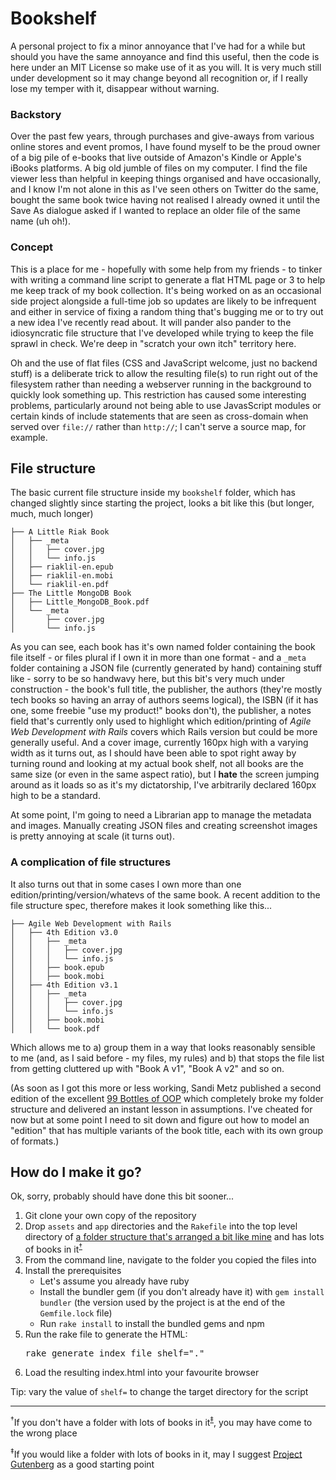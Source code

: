 # Bookshelf

A personal project to fix a minor annoyance that I've had for a while but should you have the same annoyance and find this useful, then the code is here under an MIT License so make use of it as you will. It is very much still under development so it may change beyond all recognition or, if I really lose my temper with it, disappear without warning.

### Backstory

Over the past few years, through purchases and give-aways from various online stores and event promos, I have found myself to be the proud owner of a big pile of e-books that live outside of Amazon's Kindle or Apple's iBooks platforms. A big old jumble of files on my computer. I find the file viewer less than helpful in keeping things organised and have occasionally, and I know I'm not alone in this as I've seen others on Twitter do the same, bought the same book twice having not realised I already owned it until the Save As dialogue asked if I wanted to replace an older file of the same name (uh oh!).

### Concept

This is a place for me - hopefully with some help from my friends - to tinker with writing a command line script to generate a flat HTML page or 3 to help me keep track of my book collection. It's being worked on as an occasional side project alongside a full-time job so updates are likely to be infrequent and either in service of fixing a random thing that's bugging me or to try out a new idea I've recently read about. It will pander also pander to the idiosyncratic file structure that I've developed while trying to keep the file sprawl in check. We're deep in "scratch your own itch" territory here.

Oh and the use of flat files (CSS and JavaScript welcome, just no backend stuff) is a deliberate trick to allow the resulting file(s) to run right out of the filesystem rather than needing a webserver running in the background to quickly look something up. This restriction has caused some interesting problems, particularly around not being able to use JavasScript modules or certain kinds of include statements that are seen as cross-domain when served over `file://` rather than `http://`; I can't serve a source map, for example.

## File structure

The basic current file structure inside my `bookshelf` folder, which has changed slightly since starting the project, looks a bit like this (but longer, much, much longer)

    ├── A Little Riak Book
    │   ├── _meta
    │   │   ├── cover.jpg
    │   │   └── info.js
    │   ├── riaklil-en.epub
    │   ├── riaklil-en.mobi
    │   └── riaklil-en.pdf
    ├── The Little MongoDB Book
    │   ├── Little_MongoDB_Book.pdf
    │   └── _meta
    │       ├── cover.jpg
    │       └── info.js

As you can see, each book has it's own named folder containing the book file itself - or files plural if I own it in more than one format - and a `_meta` folder containing a JSON file (currently generated by hand) containing stuff like - sorry to be so handwavy here, but this bit's very much under construction - the book's full title, the publisher, the authors (they're mostly tech books so having an array of authors seems logical), the ISBN (if it has one, some freebie "use my product!" books don't), the publisher, a notes field that's currently only used to highlight which edition/printing of *Agile Web Development with Rails* covers which Rails version but could be more generally useful. And a cover image, currently 160px high with a varying width as it turns out, as I should have been able to spot right away by turning round and looking at my actual book shelf, not all books are the same size (or even in the same aspect ratio), but I **hate** the screen jumping around as it loads so as it's my dictatorship, I've arbitrarily declared 160px high to be a standard.

At some point, I'm going to need a Librarian app to manage the metadata and images. Manually creating JSON files and creating screenshot images is pretty annoying at scale (it turns out).

### A complication of file structures

It also turns out that in some cases I own more than one edition/printing/version/whatevs of the same book. A recent addition to the file structure spec, therefore makes it look something like this...

    ├── Agile Web Development with Rails
    │   ├── 4th Edition v3.0
    │   │   ├── _meta
    │   │   │   ├── cover.jpg
    │   │   │   └── info.js
    │   │   ├── book.epub
    │   │   ├── book.mobi
    │   ├── 4th Edition v3.1
    │   │   ├── _meta
    │   │   │   ├── cover.jpg
    │   │   │   └── info.js
    │   │   ├── book.mobi
    │   │   └── book.pdf

Which allows me to a) group them in a way that looks reasonably sensible to me (and, as I said before - my files, my rules) and b) that stops the file list from getting cluttered up with "Book A v1", "Book A v2" and so on.

(As soon as I got this more or less working, Sandi Metz published a second edition of the excellent [99 Bottles of OOP](https://sandimetz.com/99bottles) which completely broke my folder structure and delivered an instant lesson in assumptions. I've cheated for now but at some point I need to sit down and figure out how to model an "edition" that has multiple variants of the book title, each with its own group of formats.)

## How do I make it go?

Ok, sorry, probably should have done this bit sooner...

1. Git clone your own copy of the repository
2. Drop `assets` and `app` directories and the `Rakefile` into the top level directory of [a folder structure that's arranged a bit like mine](#file-structure) and has lots of books in it<sup>[&dagger;](#footnote-1)</sup>
3. From the command line, navigate to the folder you copied the files into
4. Install the prerequisites
    * Let's assume you already have ruby
    * Install the bundler gem (if you don't already have it) with `gem install bundler` (the version used by the project is at the end of the `Gemfile.lock` file)
    * Run `rake install` to install the bundled gems and npm
5. Run the rake file to generate the HTML:
    <pre>rake generate_index_file shelf="."</pre>
6. Load the resulting index.html into your favourite browser

Tip: vary the value of `shelf=` to change the target directory for the script

* * *

<a name="footnote-1"></a>
<sup>&dagger;</sup>If you don't have a folder with lots of books in it<sup>[&Dagger;](#footnote-2)</sup>, you may have come to the wrong place

<a name="footnote-2"></a>
<sup>&Dagger;</sup>If you would like a folder with lots of books in it, may I suggest [Project Gutenberg](http://www.gutenberg.org) as a good starting point

